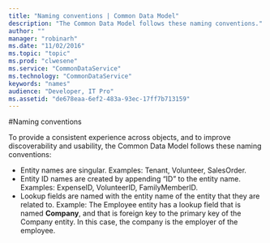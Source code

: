 ```yaml
---
title: "Naming conventions | Common Data Model"
description: "The Common Data Model follows these naming conventions."
author: ""
manager: "robinarh"
ms.date: "11/02/2016"
ms.topic: "topic"
ms.prod: "clwesene"
ms.service: "CommonDataService"
ms.technology: "CommonDataService"
keywords: "names"
audience: "Developer, IT Pro"
ms.assetid: "de678eaa-6ef2-483a-93ec-17ff7b713159"
---
```


#Naming conventions

To provide a consistent experience across objects, and to improve discoverability and usability, the Common Data Model follows these naming conventions:

* Entity names are singular. Examples: Tenant, Volunteer, SalesOrder.
* Entity ID names are created by appending “ID” to the entity name. Examples: ExpenseID, VolunteerID, FamilyMemberID.
* Lookup fields are named with the entity name of the entity that they are related to. Example: The Employee entity has a lookup field that is named __Company__, and that is foreign key to the primary key of the Company entity. In this case, the company is the employer of the employee.
